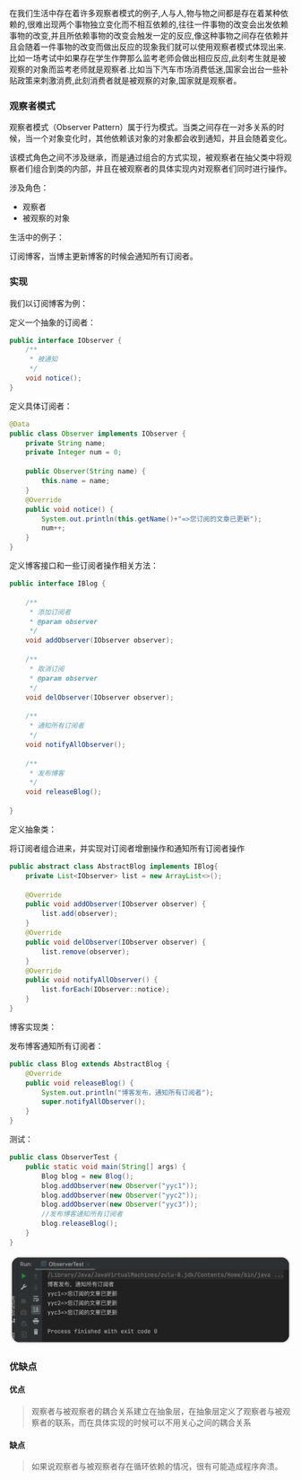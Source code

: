 在我们生活中存在着许多观察者模式的例子,人与人,物与物之间都是存在着某种依赖的,很难出现两个事物独立变化而不相互依赖的,往往一件事物的改变会出发依赖事物的改变,并且所依赖事物的改变会触发一定的反应,像这种事物之间存在依赖并且会随着一件事物的改变而做出反应的现象我们就可以使用观察者模式体现出来.比如一场考试中如果存在学生作弊那么监考老师会做出相应反应,此刻考生就是被观察的对象而监考老师就是观察者.比如当下汽车市场消费低迷,国家会出台一些补贴政策来刺激消费,此刻消费者就是被观察的对象,国家就是观察者。

### 观察者模式

观察者模式（Observer Pattern）属于行为模式。当类之间存在一对多关系的时候，当一个对象变化时，其他依赖该对象的对象都会收到通知，并且会随着变化。

该模式角色之间不涉及继承，而是通过组合的方式实现，被观察者在抽父类中将观察者们组合到类的内部，并且在被观察者的具体实现内对观察者们同时进行操作。



涉及角色：

- 观察者
- 被观察的对象

生活中的例子：

订阅博客，当博主更新博客的时候会通知所有订阅者。



### 实现

我们以订阅博客为例：

定义一个抽象的订阅者：

```java
public interface IObserver {
    /**
     * 被通知
     */
    void notice();
}
```

定义具体订阅者：

```java
@Data
public class Observer implements IObserver {
    private String name;
    private Integer num = 0;

    public Observer(String name) {
        this.name = name;
    }
    @Override
    public void notice() {
        System.out.println(this.getName()+"=>您订阅的文章已更新");
        num++;
    }
}
```

定义博客接口和一些订阅者操作相关方法：

```java
public interface IBlog {

    /**
     * 添加订阅者
     * @param observer
     */
    void addObserver(IObserver observer);

    /**
     * 取消订阅
     * @param observer
     */
    void delObserver(IObserver observer);

    /**
     * 通知所有订阅者
     */
    void notifyAllObserver();

    /**
     * 发布博客
     */
    void releaseBlog();

}
```

定义抽象类：

将订阅者组合进来，并实现对订阅者增删操作和通知所有订阅者操作

```java
public abstract class AbstractBlog implements IBlog{
    private List<IObserver> list = new ArrayList<>();

    @Override
    public void addObserver(IObserver observer) {
        list.add(observer);
    }
    @Override
    public void delObserver(IObserver observer) {
        list.remove(observer);
    }
    @Override
    public void notifyAllObserver() {
        list.forEach(IObserver::notice);
    }
}
```

博客实现类：

发布博客通知所有订阅者：

```java
public class Blog extends AbstractBlog {
    @Override
    public void releaseBlog() {
        System.out.println("博客发布，通知所有订阅者");
        super.notifyAllObserver();
    }
}
```

测试：

```java
public class ObserverTest {
    public static void main(String[] args) {
        Blog blog = new Blog();
        blog.addObserver(new Observer("yyc1"));
        blog.addObserver(new Observer("yyc2"));
        blog.addObserver(new Observer("yyc3"));
        //发布博客通知所有订阅者
        blog.releaseBlog();
    }
}
```

![image-20220617133724061](观察者模式.assets/image-20220617133724061.png)

### 优缺点

#### 优点
> 观察者与被观察者的耦合关系建立在抽象层，在抽象层定义了观察者与被观察者的联系，而在具体实现的时候可以不用关心之间的耦合关系
#### 缺点
> 如果说观察者与被观察者存在循环依赖的情况，很有可能造成程序奔溃。